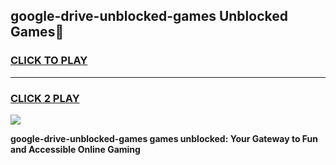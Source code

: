 
## google-drive-unblocked-games Unblocked Games👋
<h3>
<a href="https://news.freeplayer.one?title=google-drive-unblocked-games&ref=16F">CLICK TO PLAY</a></h3>
<hr>

<h3>
<a href="https://news.freeplayer.one?title=google-drive-unblocked-games&ref=16F">CLICK 2 PLAY</a>
  
</h3>

<a href="https://news.freeplayer.one?title=google-drive-unblocked-games&ref=16F/"><img src="https://clearcache.store/games.png"></a>


**google-drive-unblocked-games games unblocked: Your Gateway to Fun and Accessible Online Gaming**
